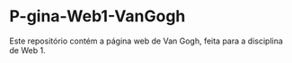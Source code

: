 # P-gina-Web1-VanGogh
Este repositório contém a página web de Van Gogh, feita para a disciplina de Web 1.

